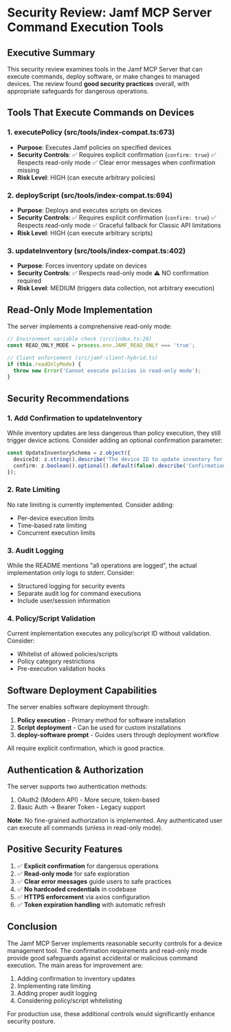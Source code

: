 # Security Review: Jamf MCP Server Command Execution Tools

## Executive Summary

This security review examines tools in the Jamf MCP Server that can execute commands, deploy software, or make changes to managed devices. The review found **good security practices** overall, with appropriate safeguards for dangerous operations.

## Tools That Execute Commands on Devices

### 1. **executePolicy** (src/tools/index-compat.ts:673)
- **Purpose**: Executes Jamf policies on specified devices
- **Security Controls**:
  ✅ Requires explicit confirmation (`confirm: true`)
  ✅ Respects read-only mode
  ✅ Clear error messages when confirmation missing
- **Risk Level**: HIGH (can execute arbitrary policies)

### 2. **deployScript** (src/tools/index-compat.ts:694)
- **Purpose**: Deploys and executes scripts on devices
- **Security Controls**:
  ✅ Requires explicit confirmation (`confirm: true`)
  ✅ Respects read-only mode
  ✅ Graceful fallback for Classic API limitations
- **Risk Level**: HIGH (can execute arbitrary scripts)

### 3. **updateInventory** (src/tools/index-compat.ts:402)
- **Purpose**: Forces inventory update on devices
- **Security Controls**:
  ✅ Respects read-only mode
  ⚠️ NO confirmation required
- **Risk Level**: MEDIUM (triggers data collection, not arbitrary execution)

## Read-Only Mode Implementation

The server implements a comprehensive read-only mode:

```typescript
// Environment variable check (src/index.ts:28)
const READ_ONLY_MODE = process.env.JAMF_READ_ONLY === 'true';

// Client enforcement (src/jamf-client-hybrid.ts)
if (this.readOnlyMode) {
  throw new Error('Cannot execute policies in read-only mode');
}
```

## Security Recommendations

### 1. Add Confirmation to updateInventory
While inventory updates are less dangerous than policy execution, they still trigger device actions. Consider adding an optional confirmation parameter:

```typescript
const UpdateInventorySchema = z.object({
  deviceId: z.string().describe('The device ID to update inventory for'),
  confirm: z.boolean().optional().default(false).describe('Confirmation flag for inventory update'),
});
```

### 2. Rate Limiting
No rate limiting is currently implemented. Consider adding:
- Per-device execution limits
- Time-based rate limiting
- Concurrent execution limits

### 3. Audit Logging
While the README mentions "all operations are logged", the actual implementation only logs to stderr. Consider:
- Structured logging for security events
- Separate audit log for command executions
- Include user/session information

### 4. Policy/Script Validation
Current implementation executes any policy/script ID without validation. Consider:
- Whitelist of allowed policies/scripts
- Policy category restrictions
- Pre-execution validation hooks

## Software Deployment Capabilities

The server enables software deployment through:
1. **Policy execution** - Primary method for software installation
2. **Script deployment** - Can be used for custom installations
3. **deploy-software prompt** - Guides users through deployment workflow

All require explicit confirmation, which is good practice.

## Authentication & Authorization

The server supports two authentication methods:
1. OAuth2 (Modern API) - More secure, token-based
2. Basic Auth → Bearer Token - Legacy support

**Note**: No fine-grained authorization is implemented. Any authenticated user can execute all commands (unless in read-only mode).

## Positive Security Features

1. ✅ **Explicit confirmation** for dangerous operations
2. ✅ **Read-only mode** for safe exploration
3. ✅ **Clear error messages** guide users to safe practices
4. ✅ **No hardcoded credentials** in codebase
5. ✅ **HTTPS enforcement** via axios configuration
6. ✅ **Token expiration handling** with automatic refresh

## Conclusion

The Jamf MCP Server implements reasonable security controls for a device management tool. The confirmation requirements and read-only mode provide good safeguards against accidental or malicious command execution. The main areas for improvement are:
1. Adding confirmation to inventory updates
2. Implementing rate limiting
3. Adding proper audit logging
4. Considering policy/script whitelisting

For production use, these additional controls would significantly enhance security posture.